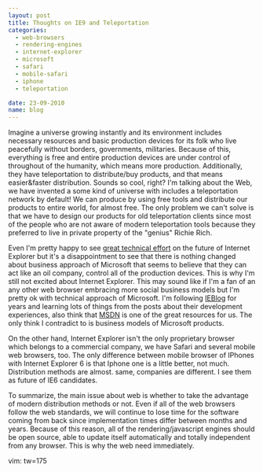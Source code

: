 ```yaml
---
layout: post
title: Thoughts on IE9 and Teleportation
categories:
  - web-browsers
  - rendering-engines
  - internet-explorer
  - microsoft
  - safari
  - mobile-safari
  - iphone
  - teleportation

date: 23-09-2010
name: blog
---
```

Imagine a universe growing instantly and its environment includes necessary resources and basic production devices for its folk who live peacefully without borders,
governments, militaries. Because of this, everything is free and entire production devices are under control of throughout of the humanity, which means more production.
Additionally, they have teleportation to distribute/buy products, and that means easier&faster distribution. Sounds so cool, right? I'm talking about the Web, we have invented
a some kind of universe with includes a teleportation network by default! We can produce by using free tools and distribute our products to entire world, for almost free. The
only problem we can't solve is that we have to design our products for old teleportation clients since most of the people who are not aware of modern teleportation tools
because they preferred to live in private property of the "genius" Richie Rich. 

Even I'm pretty happy to see [great technical effort](http://en.wikipedia.org/wiki/Internet_Explorer_9#Improvements_on_previous_versions) on the future of Internet Explorer
but it's a disappointment to see that there is nothing changed about business approach of Microsoft that seems to believe that they can act like an oil company, control all of
the production devices. This is why I'm still not excited about Internet Explorer. This may sound like if I'm a fan of an any other web browser embracing more social business
models but I'm pretty ok with technical approach of Microsoft. I'm following [IEBlog](http://blogs.msdn.com/b/ie) for years and learning lots of things from the posts about
their development experiences, also think that [MSDN](http://msdn.com) is one of the great resources for us. The only think I contradict to is business models of Microsoft
products.

On the other hand, Internet Explorer isn't the only proprietary browser which belongs to a commercial company, we have Safari and several mobile web browsers, too. The only
difference between mobile browser of IPhones with Internet Explorer 6 is that Iphone one is a little better, not much. Distribution methods are almost.  same, companies are
different. I see them as future of IE6 candidates.  

To summarize, the main issue about web is whether to take the advantage of modern distribution methods or not. Even if all of the web browsers follow the web standards, we
will continue to lose time for the software coming from back since implementation times differ between months and years. Because of this reason, all of the
rendering/javascript engines should be open source, able to update itself automatically and totally independent from any browser. This is why the web need immediately.

vim: tw=175
